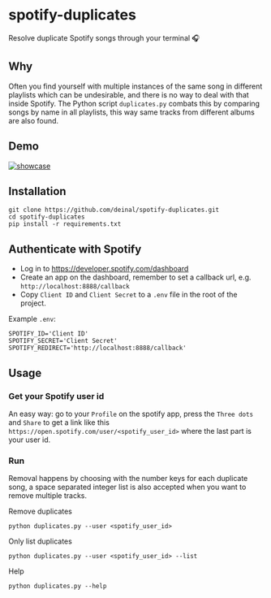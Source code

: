 # spotify-duplicates

Resolve duplicate Spotify songs through your terminal :headphones:

## Why

Often you find yourself with multiple instances of the same song in different playlists which can be undesirable, and there is no way to deal with that inside Spotify. The Python script `duplicates.py` combats this by comparing songs by name in all playlists, this way same tracks from different albums are also found.

## Demo

[![showcase](https://asciinema.org/a/V2qepxMcR51eH988yQxzMMZDz.svg)](https://asciinema.org/a/V2qepxMcR51eH988yQxzMMZDz)

## Installation

```
git clone https://github.com/deinal/spotify-duplicates.git
cd spotify-duplicates
pip install -r requirements.txt
```

## Authenticate with Spotify

- Log in to https://developer.spotify.com/dashboard
- Create an app on the dashboard, remember to set a callback url, e.g. `http://localhost:8888/callback`
- Copy `Client ID` and `Client Secret` to a `.env` file in the root of the project.

Example `.env`:
```
SPOTIFY_ID='Client ID'
SPOTIFY_SECRET='Client Secret'
SPOTIFY_REDIRECT='http://localhost:8888/callback'
```

## Usage

### Get your Spotify user id

An easy way: go to your `Profile` on the spotify app, press the `Three dots` and `Share` to get a link like this `https://open.spotify.com/user/<spotify_user_id>` where the last part is your user id.

### Run

Removal happens by choosing with the number keys for each duplicate song, a space separated integer list is also accepted when you want to remove multiple tracks.

Remove duplicates
```
python duplicates.py --user <spotify_user_id>
```

Only list duplicates
```
python duplicates.py --user <spotify_user_id> --list
```

Help
```
python duplicates.py --help
```
